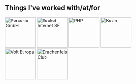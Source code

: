 ## Things I've worked with/at/for

<img height="100" alt="Personio GmbH" src="https://www.firstbird.com/content/uploads/2019/09/personio.png"/> <img height="100" alt="Rocket Internet SE" src="https://upload.wikimedia.org/wikipedia/de/thumb/b/b9/Rocket_Internet_logo.svg/2000px-Rocket_Internet_logo.svg.png"/> <img height="100" alt="PHP" src="https://upload.wikimedia.org/wikipedia/commons/2/27/PHP-logo.svg"/> <img height="100" alt="Kotlin" src="https://deviniti.com/wp-content/uploads/2019/02/kotlin-logo.png"/>
<img height="100" alt="Volt Europa" src="https://www.basecamp.digital/wp-content/uploads/2019/05/Volt_EU-RGB-1500x984.jpg"/> <img height="100" alt="Drachenfels Club" src="https://www.drachenfelsclub.de/fileadmin/resources/public/img/logo.png"/>
